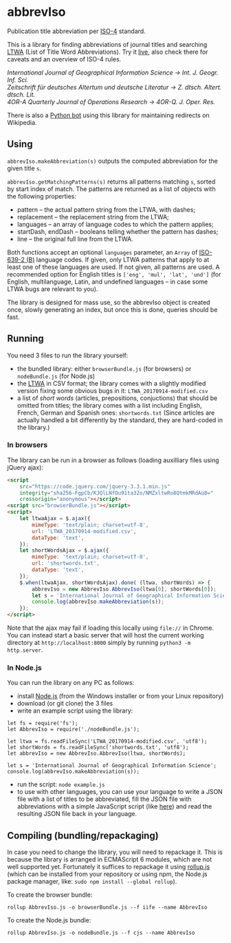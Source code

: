 # abbrevIso
Publication title abbreviation per [ISO-4](http://www.uai.cl/images/sitio/biblioteca/citas/ISO_4_1997en.pdf) standard.

This is a library for finding abbreviations of journal titles and searching [LTWA](http://www.issn.org/services/online-services/access-to-the-ltwa/) (List of Title Word Abbreviations).
Try it [live](https://marcinwrochna.github.io/abbrevIso/), also check there for caveats and an overview of ISO-4 rules.

_International Journal of Geographical Information Science → Int. J. Geogr. Inf. Sci._  
_Zeitschrift für deutsches Altertum und deutsche Literatur → Z. dtsch. Altert. dtsch. Lit._  
_4OR-A Quarterly Journal of Operations Research → 4OR-Q. J. Oper. Res._

There is also a [Python bot](wikiBot/README.md) using this library for maintaining redirects on Wikipedia.

## Using
`abbrevIso.makeAbbreviation(s)` outputs the computed abbreviation for the given title `s`.

`abbrevIso.getMatchingPatterns(s)` returns all patterns matching `s`, sorted by start index of match.
The patterns are returned as a list of objects with the following properties:
 * pattern – the actual pattern string from the LTWA, with dashes;
 * replacement – the replacement string from the LTWA;
 * languages – an array of language codes to which the pattern applies;
 * startDash, endDash – booleans telling whether the pattern has dashes;
 * line – the original full line from the LTWA.

Both functions accept an optional `languages` parameter, an `Array` of [ISO-639-2 (B)](https://www.loc.gov/standards/iso639-2/php/code_list.php) language codes. If given, only LTWA patterns that apply to at least one of these languages are used.
If not given, all patterns are used. A recommended option for English titles is `['eng', 'mul', 'lat', 'und']` (for English, multilanguage, Latin, and undefined languages – in case some LTWA bugs are relevant to you).

The library is designed for mass use, so the abbrevIso object is created once, slowly generating an index, but once this is done, queries should be fast.

## Running
You need 3 files to run the library yourself:
* the bundled library: either `browserBundle.js` (for browsers) or `nodeBundle.js` (for Node.js)
* the [LTWA](http://www.issn.org/services/online-services/access-to-the-ltwa/) in CSV format; the library comes with a slightly modified version fixing some obvious bugs in it: `LTWA_20170914-modified.csv`
* a list of _short words_ (articles, prepositions, conjuctions) that should be omitted from titles; the library comes with a list including English, French, German and Spanish ones: `shortwords.txt` (Since articles are actually handled a bit differently by the standard, they are hard-coded in the library.)

### In browsers
The library can be run in a browser as follows (loading auxilliary files using jQuery ajax):
```html
<script
	src="https://code.jquery.com/jquery-3.3.1.min.js"
	integrity="sha256-FgpCb/KJQlLNfOu91ta32o/NMZxltwRo8QtmkMRdAu8="
	crossorigin="anonymous"></script>
<script src="browserBundle.js"></script>
<script>
	let ltwaAjax = $.ajax({
		mimeType: 'text/plain; charset=utf-8',
		url: 'LTWA_20170914-modified.csv',
		dataType: 'text',
	});
	let shortWordsAjax = $.ajax({
		mimeType: 'text/plain; charset=utf-8',
		url: 'shortwords.txt',
		dataType: 'text',
	});
	$.when(ltwaAjax, shortWordsAjax).done( (ltwa, shortWords) => {
		abbrevIso = new AbbrevIso.AbbrevIso(ltwa[0], shortWords[0]);
		let s = 'International Journal of Geographical Information Science';
		console.log(abbrevIso.makeAbbreviation(s));
	});
</script>  
```
Note that the ajax may fail if loading this locally using `file://` in Chrome.
You can instead start a basic server that will host the current working directory at `http://localhost:8000` simply by running `python3 -m http.server`.

### In Node.js
You can run the library on any PC as follows:
* install [Node.js](https://nodejs.org/en/) (from the Windows installer or from your Linux repository)
* download (or git clone) the 3 files
* write an example script using the library:

```node
let fs = require('fs');
let AbbrevIso = require('./nodeBundle.js');

let ltwa = fs.readFileSync('LTWA_20170914-modified.csv', 'utf8');
let shortWords = fs.readFileSync('shortwords.txt', 'utf8');
let abbrevIso = new AbbrevIso.AbbrevIso(ltwa, shortWords);

let s = 'International Journal of Geographical Information Science';
console.log(abbrevIso.makeAbbreviation(s));
```
* run the script: `node example.js`
* to use with other languages, you can use your language to write a JSON file with a list of titles to be abbreviated, fill the JSON file with abbreviations with a simple JavaScript script (like [here](wikiBot/abbrevIsoBot.js)) and read the resulting JSON file back in your language.

## Compiling (bundling/repackaging)
In case you need to change the library, you will need to repackage it. 
This is because the library is arranged in ECMAScript 6 modules, which are not well supported yet.
Fortunately it suffices to repackage it using [rollup.js](https://rollupjs.org/) (which can be installed from your repository or using npm, the Node.js package manager, like: `sudo npm install --global rollup`).

To create the browser bundle:

`rollup AbbrevIso.js -o browserBundle.js --f iife --name AbbrevIso`

To create the Node.js bundle:

`rollup AbbrevIso.js -o nodeBundle.js --f cjs --name AbbrevIso`
